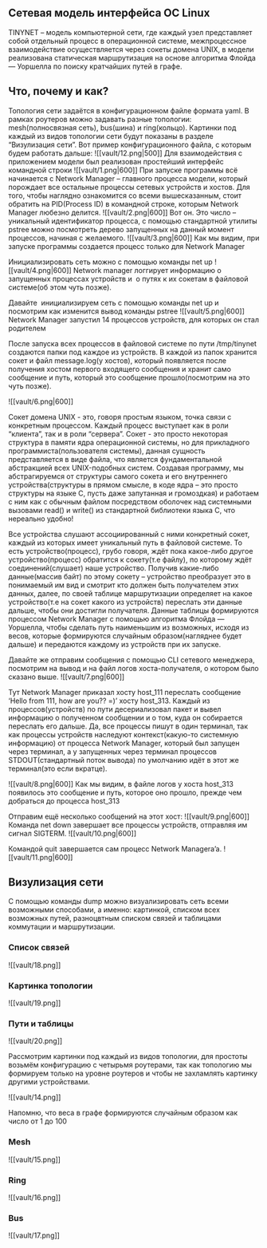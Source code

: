 ## Сетевая модель интерфейса ОС Linux

TINYNET – модель компьютерной сети, где каждый узел представляет собой отдельный процесс в операционной системе, межпроцессное взаимодействие осуществляется через сокеты домена UNIX, в модели реализована статическая маршрутизация на основе алгоритма Флойда — Уоршелла по поиску кратчайших путей в графе.
## Что, почему  и как?

Топология сети задаётся в конфигурационном файле формата yaml. В рамках роутеров можно задавать разные топологии: mesh(полносвязная сеть), bus(шина) и ring(кольцо).
Картинки под каждый из видов топологии сети будут показаны в разделе “Визулизация сети”. Вот пример конфигурационного файла, с которым будем работать дальше:
![[vault/12.png|500]]
Для взаимодействия с приложением модели был реализован простейший интерфейс командной строки
![[vault/1.png|600]]
При запуске программы всё начинается c Network Manager – главного процесса модели, который порождает все остальные процессы сетевых устройств и хостов. Для того, чтобы наглядно ознакомится со всеми вышесказанным, стоит обратить на PID(Process ID) в командной строке, которым Network Manager любезно делится.
![[vault/2.png|600]]
Вот он. Это число – уникальный идентификатор процесса, с помощью стандартной утилиты pstree можно посмотреть дерево запущенных на данный момент процессов, начиная с желаемого.
![[vault/3.png|600]]
Как мы видим, при запуске программы создается процесс только для Network Manager

Инициализировать сеть можно с помощью команды net up
![[vault/4.png|600]]
Network manager логгирует информацию о запущенных процессах устройств и  о путях к их сокетам в файловой системе(об этом чуть позже).

Давайте  инициализируем сеть с помощью команды net up и посмотрим как изменится вывод команды pstree
![[vault/5.png|600]]
Network Manager запустил 14 процессов устройств, для которых он стал родителем

После запуска всех процессов в файловой системе по пути /tmp/tinynet создаются папки под каждое из устройств. В каждой из папок хранится сокет и файл message.log(у хостов), который появляется после получения хостом первого входящего сообщения и хранит само сообщение и путь, который это сообщение прошло(посмотрим на это чуть позже). 

![[vault/6.png|600]]

Сокет домена UNIX - это, говоря простым языком, точка связи с конкретным процессом. Каждый процесс выступает как в роли “клиента”, так и в роли “сервера”. Сокет - это просто некоторая структура в памяти ядра операционной системы, но для прикладного программиста(пользователя системы), данная сущность представляется в виде файла, что является фундаментальной абстракцией всех UNIX-подобных систем. Создавая программу, мы абстрагируемся от структуры самого сокета и его внутреннего устройства(структуры в прямом смысле, в коде ядра – это просто структуры на языке С, пусть даже запутанная и громоздкая) и работаем с ним как с обычным файлом посредством оболочек над системными вызовами read() и write() из стандартной библиотеки языка C, что нереально удобно!

Все устройства слушают ассоциированный с ними конкретный сокет, каждый из которых имеет уникальный путь в файловой системе. То есть устройство(процесс), грубо говоря, ждёт пока какое-либо другое устройство(процесс) обратится к сокету(т.е файлу), по которому ждёт соединений(слушает) наше устройство. Получив какие-либо данные(массив байт) по этому сокету – устройство преобразует это в понимаемый им вид и смотрит кто должен быть получателем этих данных, далее, по своей таблице маршрутизации определяет на какое устройство(т.е на сокет какого из устройств) переслать эти данные дальше, чтобы они достигли получателя. Данные таблицы формируются процессом Network Manager с помощью алгоритма Флойда — Уоршелла, чтобы сделать путь наименьшим из возможных, исходя из весов, которые формируются случайным образом(нагляднее будет дальше) и передаются каждому из устройств при их запуске.

Давайте же отправим сообщения с помощью CLI сетевого менеджера, посмотрим на вывод и на файл логов хоста-получателя, о котором было сказано выше.
![[vault/7.png|600]]

Тут Network Manager приказал хосту host_111 переслать сообщение ‘Hello from 111, how are you?? =)’ хосту host_313. Каждый из процессов(устройств) по пути десериализовал пакет и вывел информацию о полученном сообщении и о том, куда он собирается переслать его дальше. Да, все процессы пишут в один терминал, так как процессы устройств наследуют контекст(какую-то системную информацию) от процесса Network Manager, который был запущен через терминал, а у запущенных через терминал процессов STDOUT(стандартный поток вывода) по умолчанию идёт в этот же терминал(это если вкратце).

![[vault/8.png|600]]
Как мы видим, в файле логов у хоста host_313 появилось это сообщение и путь, которое оно прошло, прежде чем добраться до процесса host_313

Отправим ещё несколько сообщений на этот хост:
![[vault/9.png|600]]
Команда net down завершает все процессы устройств, отправляя им сигнал SIGTERM.
![[vault/10.png|600]]

Командой quit завершается сам процесс Network Managera’a.
![[vault/11.png|600]]
## Визулизация сети

С помощью команды dump можно визуализировать сеть всеми возможными способами, а именно: картинкой, списком всех возможных путей,  разноцвтным списком связей и таблицами коммутации и маршрутизации.
### Список связей
![[vault/18.png]]
### Картинка топологии
![[vault/19.png]]
### Пути и таблицы
![[vault/20.png]]

Рассмотрим картинки под каждый из видов топологии, для простоты возьмём конфигурацию с четырьмя роутерами, так как топологию мы формируем только на уровне роутеров и чтобы не захламлять картинку другими устройствами.

![[vault/14.png]]

Напомню, что веса в графе формируются случайным образом как число от 1 до 100
### Mesh
![[vault/15.png]]

### Ring
![[vault/16.png]]

### Bus
![[vault/17.png]]